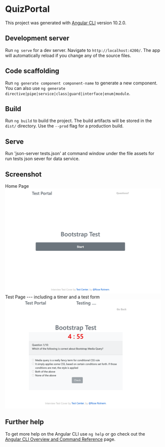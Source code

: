 # QuizPortal

This project was generated with [Angular CLI](https://github.com/angular/angular-cli) version 10.2.0.

## Development server

Run `ng serve` for a dev server. Navigate to `http://localhost:4200/`. The app will automatically reload if you change any of the source files.

## Code scaffolding

Run `ng generate component component-name` to generate a new component. You can also use `ng generate directive|pipe|service|class|guard|interface|enum|module`.

## Build

Run `ng build` to build the project. The build artifacts will be stored in the `dist/` directory. Use the `--prod` flag for a production build.
## Serve 

Run 'json-server tests.json' at command window under the file assets for run tests json sever for data service.

## Screenshot
Home Page
![Home Page](https://github.com/rrotnem/quiz-portal/blob/master/image/homepage.PNG?raw=true)
Test Page --- including a timer and a test form
![test page](https://github.com/rrotnem/quiz-portal/blob/master/image/testpage.PNG?raw=true)




## Further help

To get more help on the Angular CLI use `ng help` or go check out the [Angular CLI Overview and Command Reference](https://angular.io/cli) page.

